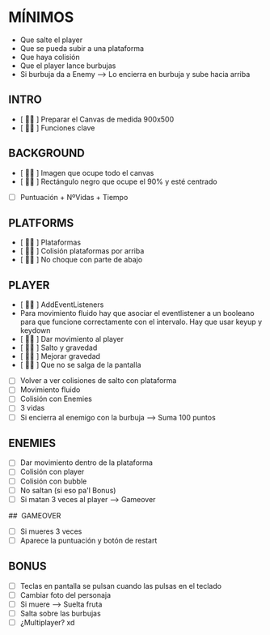 # MÍNIMOS

- Que salte el player
- Que se pueda subir a una plataforma
- Que haya colisión
- Que el player lance burbujas
- Si burbuja da a Enemy --> Lo encierra en burbuja y sube hacia arriba

## INTRO

- [ 💁‍♀️ ] Preparar el Canvas de medida 900x500
- [ 💁‍♀️ ] Funciones clave

## BACKGROUND

- [ 💁‍♀️ ] Imagen que ocupe todo el canvas
- [ 💁‍♀️ ] Rectángulo negro que ocupe el 90% y esté centrado
- [ ] Puntuación + NºVidas + Tiempo

## PLATFORMS

- [ 💁‍♀️ ] Plataformas
- [ 💁‍♀️ ] Colisión plataformas por arriba
- [ 💁‍♀️ ] No choque con parte de abajo

## PLAYER

- [ 💁‍♀️ ] AddEventListeners
- Para movimiento fluido hay que asociar el eventlistener a un booleano para que funcione correctamente con el intervalo. Hay que usar keyup y keydown
- [ 💁‍♀️ ] Dar movimiento al player
- [ 💁‍♀️ ] Salto y gravedad
- [ 💁‍♀️ ] Mejorar gravedad
- [ 💁‍♀️ ] Que no se salga de la pantalla
- [ ] Volver a ver colisiones de salto con plataforma
- [ ] Movimiento fluido
- [ ] Colisión con Enemies
- [ ] 3 vidas
- [ ] Si encierra al enemigo con la burbuja --> Suma 100 puntos

## ENEMIES

- [ ] Dar movimiento dentro de la plataforma
- [ ] Colisión con player
- [ ] Colisión con bubble
- [ ] No saltan (si eso pa'l Bonus)
- [ ] Si matan 3 veces al player --> Gameover

##  GAMEOVER

- [ ] Si mueres 3 veces
- [ ] Aparece la puntuación y botón de restart

## BONUS

- [ ] Teclas en pantalla se pulsan cuando las pulsas en el teclado
- [ ] Cambiar foto del personaja
- [ ] Si muere --> Suelta fruta
- [ ] Salta sobre las burbujas
- [ ] ¿Multiplayer? xd
